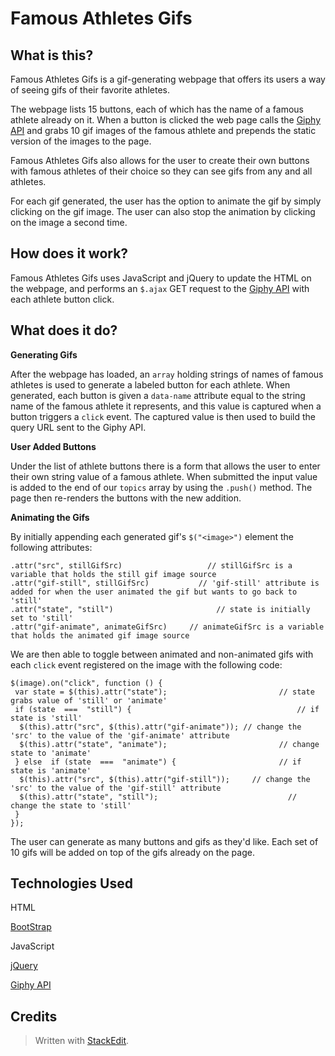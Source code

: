 # Famous Athletes Gifs

## What is this?

Famous Athletes Gifs is a gif-generating webpage that offers its users a way of seeing gifs of their favorite athletes.

The webpage lists 15 buttons, each of which has the name of a famous athlete already on it. When a button is clicked the web page calls the  [Giphy API](https://github.com/Giphy) and grabs 10 gif images of the famous athlete and prepends the static version of the images to the page.

Famous Athletes Gifs also allows for the user to create their own buttons with famous athletes of their choice so they can see gifs from any and all athletes.

For each gif generated, the user has the option to animate the gif by simply clicking on the gif image. The user can also stop the animation by clicking on the image a second time.


## How does it work?

Famous Athletes Gifs uses JavaScript and jQuery to update the HTML on the webpage, and performs an `$.ajax`  GET request to the [Giphy API](https://github.com/Giphy) with each athlete button click.

  
## What does it do?

**Generating Gifs**

After the webpage has loaded, an `array` holding strings of names of famous athletes is used to generate a labeled button for each athlete. When generated, each button is given a `data-name` attribute equal to the string name of the famous athlete it represents, and this value is captured when a button triggers a `click` event. The captured value is then used to build the query URL sent to the Giphy API.


**User Added Buttons**

Under the list of athlete buttons there is a form that allows the user to enter their own string value of a famous athlete. When submitted the input value is added to the end of our `topics` array by using the  `.push()`  method. The page then re-renders the buttons with the new addition.

**Animating the Gifs**

By initially appending each generated gif's `$("<image>")` element the following attributes:
```
.attr("src", stillGifSrc)  				    // stillGifSrc is a variable that holds the still gif image source
.attr("gif-still", stillGifSrc)			  // 'gif-still' attribute is added for when the user animated the gif but wants to go back to 'still'
.attr("state", "still")					      // state is initially set to 'still'
.attr("gif-animate", animateGifSrc)	 	// animateGifSrc is a variable that holds the animated gif image source
```
We are then able to toggle between animated and non-animated gifs with each `click` event registered on the image with the following code:
```
$(image).on("click", function () {
 var state = $(this).attr("state"); 				        // state grabs value of 'still' or 'animate'
 if (state  ===  "still") {							            // if state is 'still'
  $(this).attr("src", $(this).attr("gif-animate"));	// change the 'src' to the value of the 'gif-animate' attribute	
  $(this).attr("state", "animate");					        // change state to 'animate'
 } else  if (state  ===  "animate") {				        // if state is 'animate'
  $(this).attr("src", $(this).attr("gif-still"));	  // change the 'src' to the value of the 'gif-still' attribute
  $(this).attr("state", "still");					          // change the state to 'still'
 }
});
```

The user can generate as many buttons and gifs as they'd like. Each set of 10 gifs will be added on top of the gifs already on the page.


## Technologies Used

HTML

[BootStrap](https://getbootstrap.com/)

JavaScript

[jQuery](https://jquery.com/)

[Giphy API](https://github.com/Giphy)


## Credits


> Written with  [StackEdit](https://stackedit.io/).